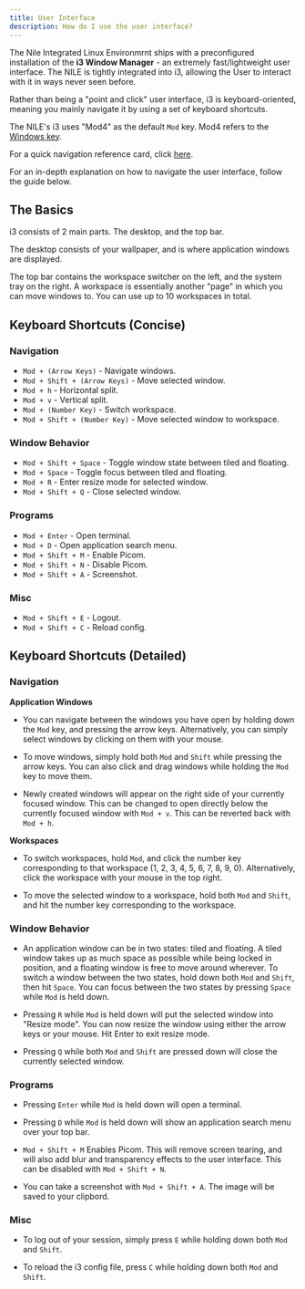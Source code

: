 ```yaml
---
title: User Interface
description: How do I use the user interface?
---
```


The Nile Integrated Linux Environmrnt ships with a preconfigured installation of the **i3 Window Manager** - an extremely fast/lightweight user interface. The NILE is tightly integrated into i3, allowing the User to interact with it in ways never seen before.

Rather than being a "point and click" user interface, i3 is keyboard-oriented, meaning you mainly navigate it by using a set of keyboard shortcuts.


The NILE's i3 uses "Mod4" as the default `Mod` key. Mod4 refers to the [Windows key](https://cdsmythe.com/wp-content/uploads/2019/07/Insert-Windows-Key-Symbol.jpg).

For a quick navigation reference card, click [here](https://i3wm.org/docs/refcard.html).

For an in-depth explanation on how to navigate the user interface, follow the guide below.


## The Basics

i3 consists of 2 main parts. The desktop, and the top bar.

The desktop consists of your wallpaper, and is where application windows are displayed.

The top bar contains the workspace switcher on the left, and the system tray on the right. A workspace is essentially another "page" in which you can move windows to. You can use up to 10 workspaces in total.


## Keyboard Shortcuts (Concise)

### Navigation
- `Mod + (Arrow Keys)` - Navigate windows.
- `Mod + Shift + (Arrow Keys)` - Move selected window.
- `Mod + h` - Horizontal split.
- `Mod + v` - Vertical split.
- `Mod + (Number Key)` - Switch workspace.
- `Mod + Shift + (Number Key)` - Move selected window to workspace.

### Window Behavior
- `Mod + Shift + Space` - Toggle window state between tiled and floating.
- `Mod + Space` - Toggle focus between tiled and floating.
- `Mod + R` - Enter resize mode for selected window.
- `Mod + Shift + Q` - Close selected window.

### Programs
- `Mod + Enter` - Open terminal.
- `Mod + D` - Open application search menu.
- `Mod + Shift + M` - Enable Picom.
- `Mod + Shift + N` - Disable Picom.
- `Mod + Shift + A` - Screenshot.

### Misc
- `Mod + Shift + E` - Logout.
- `Mod + Shift + C` - Reload config.


## Keyboard Shortcuts (Detailed)

### Navigation

**Application Windows**

- You can navigate between the windows you have open by holding down the `Mod` key, and pressing the arrow keys. Alternatively, you can simply select windows by clicking on them with your mouse.

- To move windows, simply hold both `Mod` and `Shift` while pressing the arrow keys. You can also click and drag windows while holding the `Mod` key to move them.

- Newly created windows will appear on the right side of your currently focused window. This can be changed to open directly below the currently focused window with `Mod + v`. This can be reverted back with `Mod + h`.


**Workspaces**

- To switch workspaces, hold `Mod`, and click the number key corresponding to that workspace (1, 2, 3, 4, 5, 6, 7, 8, 9, 0). Alternatively, click the workspace with your mouse in the top right.

- To move the selected window to a workspace, hold both `Mod` and `Shift`, and hit the number key corresponding to the workspace.


### Window Behavior

- An application window can be in two states: tiled and floating. A tiled window takes up as much space as possible while being locked in position, and a floating window is free to move around wherever. To switch a window between the two states, hold down both `Mod` and `Shift`, then hit `Space`. You can focus between the two states by pressing `Space` while `Mod` is held down.

- Pressing `R` while `Mod` is held down will put the selected window into "Resize mode". You can now resize the window using either the arrow keys or your mouse. Hit Enter to exit resize mode.

- Pressing `Q` while both `Mod` and `Shift` are pressed down will close the currently selected window.


### Programs

- Pressing `Enter` while `Mod` is held down will open a terminal.

- Pressing `D` while `Mod` is held down will show an application search menu over your top bar.

- `Mod + Shift + M` Enables Picom. This will remove screen tearing, and will also add blur and transparency effects to the user interface. This can be disabled with `Mod + Shift + N`.

- You can take a screenshot with `Mod + Shift + A`. The image will be saved to your clipbord.


### Misc

- To log out of your session, simply press `E` while holding down both `Mod` and `Shift`.

- To reload the i3 config file, press `C` while holding down both `Mod` and `Shift`.
